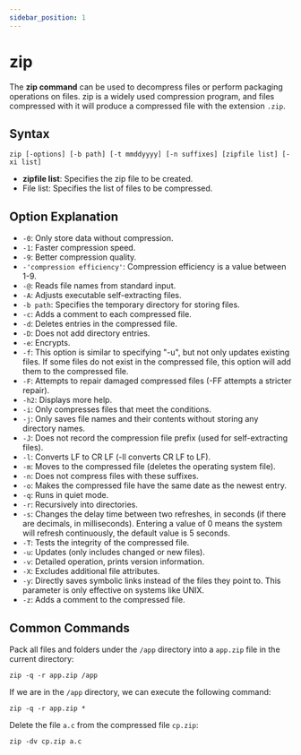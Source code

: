 ```yaml
---
sidebar_position: 1
---
```


# zip

The **zip command** can be used to decompress files or perform packaging operations on files. zip is a widely used compression program, and files compressed with it will produce a compressed file with the extension `.zip`.

## Syntax

```
zip [-options] [-b path] [-t mmddyyyy] [-n suffixes] [zipfile list] [-xi list]
```

- **zipfile list**: Specifies the zip file to be created.
- File list: Specifies the list of files to be compressed.

## Option Explanation

- `-0`: Only store data without compression.
- `-1`: Faster compression speed.
- `-9`: Better compression quality.
- `-'compression efficiency'`: Compression efficiency is a value between 1-9.
- `-@`: Reads file names from standard input.
- `-A`: Adjusts executable self-extracting files.
- `-b path`: Specifies the temporary directory for storing files.
- `-c`: Adds a comment to each compressed file.
- `-d`: Deletes entries in the compressed file.
- `-D`: Does not add directory entries.
- `-e`: Encrypts.
- `-f`: This option is similar to specifying "-u", but not only updates existing files. If some files do not exist in the compressed file, this option will add them to the compressed file.
- `-F`: Attempts to repair damaged compressed files (-FF attempts a stricter repair).
- `-h2`: Displays more help.
- `-i`: Only compresses files that meet the conditions.
- `-j`: Only saves file names and their contents without storing any directory names.
- `-J`: Does not record the compression file prefix (used for self-extracting files).
- `-l`: Converts LF to CR LF (-ll converts CR LF to LF).
- `-m`: Moves to the compressed file (deletes the operating system file).
- `-n`: Does not compress files with these suffixes.
- `-o`: Makes the compressed file have the same date as the newest entry.
- `-q`: Runs in quiet mode.
- `-r`: Recursively into directories.
- `-s`: Changes the delay time between two refreshes, in seconds (if there are decimals, in milliseconds). Entering a value of 0 means the system will refresh continuously, the default value is 5 seconds.
- `-T`: Tests the integrity of the compressed file.
- `-u`: Updates (only includes changed or new files).
- `-v`: Detailed operation, prints version information.
- `-X`: Excludes additional file attributes.
- `-y`: Directly saves symbolic links instead of the files they point to. This parameter is only effective on systems like UNIX.
- `-z`: Adds a comment to the compressed file.

## Common Commands

Pack all files and folders under the `/app` directory into a `app.zip` file in the current directory:

```
zip -q -r app.zip /app
```

If we are in the `/app` directory, we can execute the following command:

```
zip -q -r app.zip *
```

Delete the file `a.c` from the compressed file `cp.zip`:

```
zip -dv cp.zip a.c
```